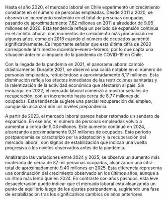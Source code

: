 Hasta el año 2020, el mercado laboral en Chile experimentó un crecimiento constante en el número de personas empleadas. Desde 2011 a 2020, se observó un incremento sostenido en el total de personas ocupadas, pasando de aproximadamente 7,62 millones en 2011 a alrededor de 9,06 millones en 2020. Esta tendencia refleja un período de expansión continua en el ámbito laboral, con momentos de crecimiento más pronunciado en algunos años, como en 2018 cuando el número de ocupados aumentó significativamente. Es importante señalar que esta última cifra de 2020 corresponde al trimestre diciembre–enero–febrero, por lo que capta una situación anterior al impacto de la pandemia de COVID-19 en Chile.

Con la llegada de la pandemia en 2021, el panorama laboral cambió drásticamente. Durante 2021, se observó una caída notable en el número de personas empleadas, reduciéndose a aproximadamente 8,17 millones. Esta disminución refleja los efectos inmediatos de las restricciones sanitarias y la ralentización de la actividad económica que afectaron al país. Sin embargo, en 2022, el mercado laboral comenzó a mostrar señales de recuperación, con un incremento hasta cerca de 8,77 millones de ocupados. Esta tendencia sugiere una parcial recuperación del empleo, aunque sin alcanzar aún los niveles prepandemia.

A partir de 2023, el mercado laboral parece haber retomado un sendero de expansión. En ese año, el número de personas empleadas volvió a aumentar a cerca de 9,03 millones. Este aumento continuó en 2024, alcanzando aproximadamente 9,31 millones de ocupados. Este periodo postpandemia se caracterizó por la adaptación y la recuperación del mercado laboral, con signos de estabilización que indican una vuelta progresiva a los niveles observados antes de la pandemia.

Analizando las variaciones entre 2024 y 2025, se observa un aumento más moderado de cerca de 87 mil personas ocupadas, alcanzando una cifra total de aproximadamente 9,40 millones en 2025. Esta diferencia representa una continuación del crecimiento observado en los últimos años, aunque a un ritmo más lento que en 2024. En contraste con años pasados, esta leve desaceleración puede indicar que el mercado laboral está alcanzando un punto de equilibrio luego de los ajustes postpandemia, sugiriendo una fase de estabilización tras los significativos cambios de años anteriores.
